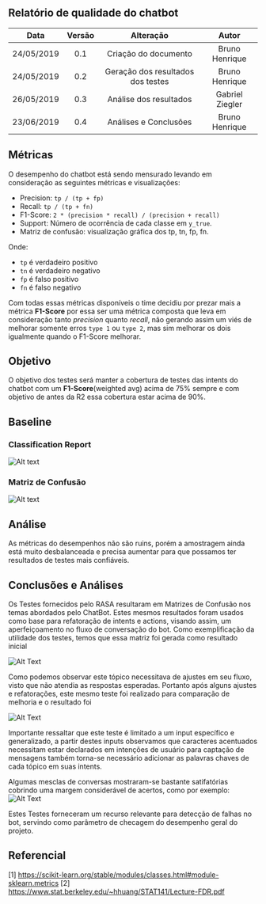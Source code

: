 ## Relatório de qualidade do chatbot

|    Data    | Versão |             Alteração             |      Autor      |
|:----------:|:------:|:---------------------------------:|:---------------:|
| 24/05/2019 |  0.1   |       Criação do documento        | Bruno Henrique  |
| 24/05/2019 |  0.2   | Geração dos resultados dos testes | Bruno Henrique  |
| 26/05/2019 |  0.3   |      Análise dos resultados       | Gabriel Ziegler |
| 23/06/2019 |  0.4   |  Análises e Conclusões            | Bruno Henrique  |

## Métricas

O desempenho do chatbot está sendo mensurado levando em consideração as seguintes métricas e visualizações:
- Precision: `tp / (tp + fp)`
- Recall: `tp / (tp + fn)`
- F1-Score: `2 * (precision * recall) / (precision + recall)`
- Support: Número de ocorrência de cada classe em `y_true`.
- Matriz de confusão: visualização gráfica dos tp, tn, fp, fn.

Onde:
- `tp` é verdadeiro positivo
- `tn` é verdadeiro negativo
- `fp` é falso positivo
- `fn` é falso negativo

Com todas essas métricas disponíveis o time decidiu por prezar mais a métrica **F1-Score** por essa ser uma métrica composta que leva em consideração tanto *precision* quanto *recall*, não gerando assim um viés de melhorar somente erros `type 1` ou `type 2`, mas sim melhorar os dois igualmente quando o F1-Score melhorar.

## Objetivo

O objetivo dos testes será manter a cobertura de testes das intents do chatbot com um **F1-Score**(weighted avg) acima de 75% sempre e com objetivo de antes da R2 essa cobertura estar acima de 90%.

## Baseline

### Classification Report
![Alt text](https://i.imgur.com/vnJdiYs.png)

### Matriz de Confusão
![Alt text](https://imgur.com/qMQKcHi.jpg)

## Análise

As métricas do desempenhos não são ruins, porém a amostragem ainda está muito desbalanceada e precisa aumentar para que possamos ter resultados de testes mais confiáveis.

## Conclusões e Análises

Os Testes fornecidos pelo RASA resultaram em Matrizes de Confusão nos temas abordados pelo ChatBot. Estes mesmos resultados foram usados como base para refatoração de intents e actions, visando assim, um aperfeiçoamento no fluxo de conversação do bot.
Como exemplificação da utilidade dos testes, temos que essa matriz foi gerada como resultado inicial

![Alt Text](https://imgur.com/J6ghvVF.png)

Como podemos observar este tópico necessitava de ajustes em seu fluxo, visto que não atendia as respostas esperadas. Portanto após alguns ajustes e refatorações, este mesmo teste foi realizado para comparação de melhoria e o resultado foi

![Alt Text](https://imgur.com/TJvhvXO.png)

Importante ressaltar que este teste é limitado a um input específico e generalizado, a partir destes inputs observamos que caracteres acentuados necessitam estar declarados em intenções de usuário para captação de mensagens também torna-se necessário adicionar as palavras chaves de cada tópico em suas intents.

Algumas mesclas de conversas mostraram-se bastante satifatórias cobrindo uma margem considerável de acertos, como por exemplo:
![Alt Text](https://imgur.com/xwORnWX.png)

Estes Testes forneceram um recurso relevante para detecção de falhas no bot, servindo como parâmetro de checagem do desempenho geral do projeto.

## Referencial

[1] https://scikit-learn.org/stable/modules/classes.html#module-sklearn.metrics
[2] https://www.stat.berkeley.edu/~hhuang/STAT141/Lecture-FDR.pdf
